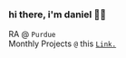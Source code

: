 ### hi there, i'm daniel 🦹‍♂️

RA @ `Purdue`<br/>
Monthly Projects `@` this <a href="https://meriedith.com" target="_blank">`Link.`</a>

